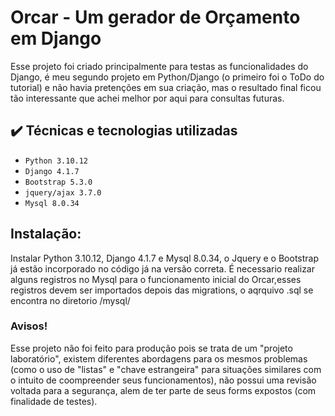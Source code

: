 # Orcar - Um gerador de Orçamento em Django

Esse projeto foi criado principalmente para testas as funcionalidades do Django, é meu segundo projeto em Python/Django (o primeiro foi o ToDo do tutorial) e não havia pretenções em sua criação, mas o resultado final ficou tão interessante que achei melhor por aqui para consultas futuras.


## ✔️ Técnicas e tecnologias utilizadas

- ``Python 3.10.12``
- ``Django 4.1.7``
- ``Bootstrap 5.3.0``
- ``jquery/ajax 3.7.0``
- ``Mysql 8.0.34``

## Instalação:

Instalar Python 3.10.12, Django 4.1.7 e Mysql 8.0.34, o Jquery e o Bootstrap já estão incorporado no código já na versão correta.
É necessario realizar alguns registros no Mysql para o funcionamento inicial do Orcar,esses registros devem ser importados depois das migrations, o aqrquivo .sql se encontra no diretorio /mysql/

### Avisos!
Esse projeto não foi feito para produção pois se trata de um "projeto laboratório", existem diferentes abordagens para os mesmos problemas (como o uso de "listas" e "chave estrangeira" para situações similares com o intuito de coompreender seus funcionamentos), não possui uma revisão voltada para a segurança, alem de ter parte de seus forms expostos (com finalidade de testes).
